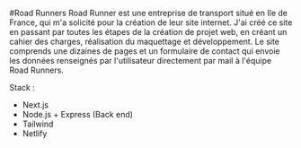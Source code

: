 #Road Runners 
Road Runner est une entreprise de transport situé en Ile de France, qui m'a solicité pour la création de leur site internet.
 J'ai créé ce site en passant par toutes les étapes de la création de projet web, en créant un cahier des charges, réalisation du maquettage et développement.
 Le site comprends une dizaines de pages et un formulaire de contact qui envoie les données renseignés par l'utilisateur directement par mail à l'équipe Road Runners.
 

Stack : 
- Next.js
- Node.js + Express (Back end)
- Tailwind
- Netlify
